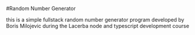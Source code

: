 #Random Number Generator

this is a simple fullstack random number generator program developed by Boris Milojevic during the Lacerba node and typescript development course